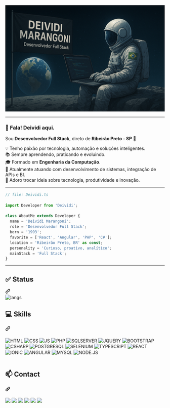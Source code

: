 <div align="center">
  <img src="https://raw.githubusercontent.com/deiviuilian/portfoliMy/refs/heads/main/archive/capagit.png" alt="Capa do GitHub - Deividi Marangoni" width="100%" height="70%"/>
</div>

---

### 👋 Fala! **Deividi** aqui.  
Sou **Desenvolvedor Full Stack**, direto de **Ribeirão Preto - SP** 🚀  

💡 Tenho paixão por tecnologia, automação e soluções inteligentes.  
📚 Sempre aprendendo, praticando e evoluindo.  
🎓 Formado em **Engenharia da Computação**.  
💼 Atualmente atuando com desenvolvimento de sistemas, integração de APIs e BI.  
💬 Adoro trocar ideia sobre tecnologia, produtividade e inovação.

---
```ts
// file: Deividi.ts

import Developer from 'Deividi';

class AboutMe extends Developer {
  name = 'Deividi Marangoni';
  role = 'Desenvolvedor Full Stack';
  born = '1993';
  favorite = ['React', 'Angular', 'PHP', 'C#'];
  location = 'Ribeirão Preto, BR' as const;
  personality = 'Curioso, proativo, analítico';
  mainStack = 'Full Stack';
}
```
---
<div class="markdown-heading" dir="auto">
  <h2 class="heading-element" dir="auto">✅ Status</h2>
  <a id="user-content-status" class="anchor" aria-label="Permalink: Status" href="#status">
    <svg class="octicon octicon-link" viewBox="0 0 16 16" version="1.1" width="16" height="16" aria-hidden="true">
      <path d="m7.775 3.275 1.25-1.25a3.5 3.5 0 1 1 4.95 4.95l-2.5 2.5a3.5 3.5 0 0 1-4.95 0 .751.751 0 0 1 .018-1.042.751.751 0 0 1 1.042-.018 1.998 1.998 0 0 0 2.83 0l2.5-2.5a2.002 2.002 0 0 0-2.83-2.83l-1.25 1.25a.751.751 0 0 1-1.042-.018.751.751 0 0 1-.018-1.042Zm-4.69 9.64a1.998 1.998 0 0 0 2.83 0l1.25-1.25a.751.751 0 0 1 1.042.018.751.751 0 0 1 .018 1.042l-1.25 1.25a3.5 3.5 0 1 1-4.95-4.95l2.5-2.5a3.5 3.5 0 0 1 4.95 0 .751.751 0 0 1-.018 1.042.751.751 0 0 1-1.042.018 1.998 1.998 0 0 0-2.83 0l-2.5 2.5a1.998 1.998 0 0 0 0 2.83Z">        
        </path>
    </svg>
  </a>
</div>

<img alt="langs" src="https://github-readme-stats.vercel.app/api/top-langs/?username=deiviuilian&layout=compact&theme=dracula"/>

<div class="markdown-heading" dir="auto">
  <h2 class="heading-element" dir="auto">💻 Skills</h2>
  <a id="user-content-skills" class="anchor" aria-label="Permalink: Skills" href="#skills">
    <svg class="octicon octicon-link" viewBox="0 0 16 16" version="1.1" width="16" height="16" aria-hidden="true">
      <path d="m7.775 3.275 1.25-1.25a3.5 3.5 0 1 1 4.95 4.95l-2.5 2.5a3.5 3.5 0 0 1-4.95 0 .751.751 0 0 1 .018-1.042.751.751 0 0 1 1.042-.018 1.998 1.998 0 0 0 2.83 0l2.5-2.5a2.002 2.002 0 0 0-2.83-2.83l-1.25 1.25a.751.751 0 0 1-1.042-.018.751.751 0 0 1-.018-1.042Zm-4.69 9.64a1.998 1.998 0 0 0 2.83 0l1.25-1.25a.751.751 0 0 1 1.042.018.751.751 0 0 1 .018 1.042l-1.25 1.25a3.5 3.5 0 1 1-4.95-4.95l2.5-2.5a3.5 3.5 0 0 1 4.95 0 .751.751 0 0 1-.018 1.042.751.751 0 0 1-1.042.018 1.998 1.998 0 0 0-2.83 0l-2.5 2.5a1.998 1.998 0 0 0 0 2.83Z">
      </path>
    </svg>
  </a>
</div>
<div style="display: inline_block"><br>
  <img align="center" title="HTML" alt="HTML" height="30" width="40" src="https://cdn.jsdelivr.net/gh/devicons/devicon/icons/html5/html5-original.svg" />          
  <img align="center" title="CSS" alt="CSS" height="30" width="40" src="https://cdn.jsdelivr.net/gh/devicons/devicon/icons/css3/css3-original.svg" />          
  <img align="center" title="JAVASCRIPT" alt="JS" height="30" width="40" src="https://cdn.jsdelivr.net/gh/devicons/devicon/icons/javascript/javascript-original.svg" /> 
  <img align="center" title="PHP" alt="PHP" height="30" width="40" src="https://cdn.jsdelivr.net/gh/devicons/devicon/icons/php/php-original.svg" />
  <img align="center" title="SQLSERVER" alt="SQLSERVER" height="30" width="40" src="https://cdn.jsdelivr.net/gh/devicons/devicon/icons/microsoftsqlserver/microsoftsqlserver-original.svg" /> 
  <img align="center" title="JQUERY" alt="JQUERY" height="30" width="40" src="https://cdn.jsdelivr.net/gh/devicons/devicon/icons/jquery/jquery-plain-wordmark.svg" />
  <img align="center" title="BOOTSTRAP" alt="BOOTSTRAP" height="30" width="40" src="https://cdn.jsdelivr.net/gh/devicons/devicon/icons/bootstrap/bootstrap-original.svg" />
  <img align="center" title="CSHARP" alt="CSHARP" height="30" width="40" src="https://cdn.jsdelivr.net/gh/devicons/devicon/icons/csharp/csharp-original.svg" />  
  <img align="center" title="POSTGRESQL" alt="POSTGRESQL" height="30" width="40" src="https://cdn.jsdelivr.net/gh/devicons/devicon/icons/postgresql/postgresql-original.svg" />  
  <img align="center" title="SELENIUM" alt="SELENIUM" height="30" width="40" src="https://cdn.jsdelivr.net/gh/devicons/devicon/icons/selenium/selenium-original.svg" />     
  <img align="center" title="TYPESCRIPT" alt="TYPESCRIPT" height="30" width="40" src="https://cdn.jsdelivr.net/gh/devicons/devicon/icons/typescript/typescript-original.svg" />  
  <img align="center" title="REACT" alt="REACT" height="30" width="40" src="https://cdn.jsdelivr.net/gh/devicons/devicon/icons/react/react-original.svg" /> 
  <img align="center" title="IONIC" alt="IONIC" height="30" width="40" src="https://cdn.jsdelivr.net/gh/devicons/devicon/icons/ionic/ionic-original.svg" />
  <img align="center" title="ANGULAR" alt="ANGULAR" height="30" width="40" src="https://cdn.jsdelivr.net/gh/devicons/devicon/icons/angular/angular-original.svg" />
  <img align="center" title="MYSQL" alt="MYSQL" height="30" width="40" src="https://cdn.jsdelivr.net/gh/devicons/devicon/icons/mysql/mysql-original.svg" />
  <img align="center" title="NODE.JS" alt="NODE.JS" height="30" width="40" src="https://cdn.jsdelivr.net/gh/devicons/devicon/icons/nodejs/nodejs-original.svg" />
</div><br>
<!--<div align="center" display="flex">
  <a href="https://github.com/deiviuilian">
  <img flex="1" height="180em" src="https://github-readme-stats.vercel.app/api?username=deiviuilian&show_icons=true&theme=dracula&include_all_commits=true&count_private=true"/>
  <img flex="2" height="180em" src="https://github-readme-stats.vercel.app/api/top-langs/?username=deiviuilian&layout=compact&langs_count=7&theme=dracula"/>
</div> -->
<div class="markdown-heading" dir="auto">
  <h2 class="heading-element" dir="auto">📫 Contact</h2>
  <a id="user-content-contact" class="anchor" aria-label="Permalink: Contact" href="#contact">
    <svg class="octicon octicon-link" viewBox="0 0 16 16" version="1.1" width="16" height="16" aria-hidden="true">
      <path d="m7.775 3.275 1.25-1.25a3.5 3.5 0 1 1 4.95 4.95l-2.5 2.5a3.5 3.5 0 0 1-4.95 0 .751.751 0 0 1 .018-1.042.751.751 0 0 1 1.042-.018 1.998 1.998 0 0 0 2.83 0l2.5-2.5a2.002 2.002 0 0 0-2.83-2.83l-1.25 1.25a.751.751 0 0 1-1.042-.018.751.751 0 0 1-.018-1.042Zm-4.69 9.64a1.998 1.998 0 0 0 2.83 0l1.25-1.25a.751.751 0 0 1 1.042.018.751.751 0 0 1 .018 1.042l-1.25 1.25a3.5 3.5 0 1 1-4.95-4.95l2.5-2.5a3.5 3.5 0 0 1 4.95 0 .751.751 0 0 1-.018 1.042.751.751 0 0 1-1.042.018 1.998 1.998 0 0 0-2.83 0l-2.5 2.5a1.998 1.998 0 0 0 0 2.83Z"></path>
    </svg>
  </a>
</div>
<div style="display: inline_block"><br>
  <a href="https://www.linkedin.com/in/deividi-marangoni-98578914b/" target="_blank"><img src="https://img.shields.io/badge/-Linkedln-%25?style=for-the-badge&logo=linkedIn&logoColor=white&color=%230A66C2"></a> 
  <a href="https://www.instagram.com/deividiuilian?utm_source=qr&igshid=MzNlNGNkZWQ4Mg%3D%3D" target="_blank"><img src="https://img.shields.io/badge/-Instagram-%25?style=for-the-badge&logo=instagram&logoColor=white&color=%23E4405F"></a>
  <a href ="https://www.facebook.com/deividi.marangoni?mibextid=ZbWKwL"><img src="https://img.shields.io/badge/-Facebook-%25?style=for-the-badge&logo=facebook&logoColor=white&color=blue"></a>
  <a href = "mailto:deividiuilian@gmail.com"><img src="https://img.shields.io/badge/-Gmail-%25?style=for-the-badge&logo=gmail&logoColor=white&color=%23EA4335"></a>
  <a href = "https://wa.me/message/NJUPQI7EVEX7L1"><img src="https://img.shields.io/badge/-Whatsapp-%25?style=for-the-badge&logo=whatsapp&logoColor=white&color=%2325D366"></a>
  <a href = "https://discordapp.com/users/deividi01#3966"><img src="https://img.shields.io/badge/-Discord-%25?style=for-the-badge&logo=discord&logoColor=white&color=%235865F2"></a>
</div>



